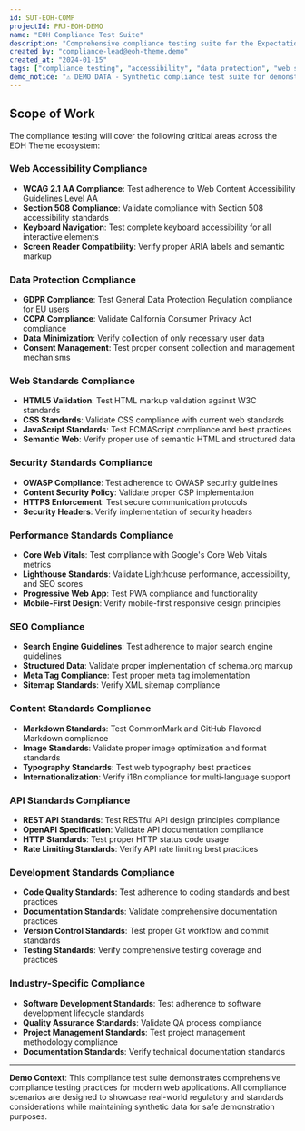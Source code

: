 ```yaml
---
id: SUT-EOH-COMP
projectId: PRJ-EOH-DEMO
name: "EOH Compliance Test Suite"
description: "Comprehensive compliance testing suite for the Expectations-Outcomes-Hub (EOH) Astro 5 Theme. Validates adherence to web standards, accessibility guidelines, data protection regulations, and industry best practices to ensure compliant operation of the EOH ecosystem."
created_by: "compliance-lead@eoh-theme.demo"
created_at: "2024-01-15"
tags: ["compliance testing", "accessibility", "data protection", "web standards", "demo"]
demo_notice: "⚠️ DEMO DATA - Synthetic compliance test suite for demonstration purposes"
---
```


## Scope of Work

The compliance testing will cover the following critical areas across the EOH Theme ecosystem:

### Web Accessibility Compliance

- **WCAG 2.1 AA Compliance**: Test adherence to Web Content Accessibility Guidelines Level AA
- **Section 508 Compliance**: Validate compliance with Section 508 accessibility standards
- **Keyboard Navigation**: Test complete keyboard accessibility for all interactive elements
- **Screen Reader Compatibility**: Verify proper ARIA labels and semantic markup

### Data Protection Compliance

- **GDPR Compliance**: Test General Data Protection Regulation compliance for EU users
- **CCPA Compliance**: Validate California Consumer Privacy Act compliance
- **Data Minimization**: Verify collection of only necessary user data
- **Consent Management**: Test proper consent collection and management mechanisms

### Web Standards Compliance

- **HTML5 Validation**: Test HTML markup validation against W3C standards
- **CSS Standards**: Validate CSS compliance with current web standards
- **JavaScript Standards**: Test ECMAScript compliance and best practices
- **Semantic Web**: Verify proper use of semantic HTML and structured data

### Security Standards Compliance

- **OWASP Compliance**: Test adherence to OWASP security guidelines
- **Content Security Policy**: Validate proper CSP implementation
- **HTTPS Enforcement**: Test secure communication protocols
- **Security Headers**: Verify implementation of security headers

### Performance Standards Compliance

- **Core Web Vitals**: Test compliance with Google's Core Web Vitals metrics
- **Lighthouse Standards**: Validate Lighthouse performance, accessibility, and SEO scores
- **Progressive Web App**: Test PWA compliance and functionality
- **Mobile-First Design**: Verify mobile-first responsive design principles

### SEO Compliance

- **Search Engine Guidelines**: Test adherence to major search engine guidelines
- **Structured Data**: Validate proper implementation of schema.org markup
- **Meta Tag Compliance**: Test proper meta tag implementation
- **Sitemap Standards**: Verify XML sitemap compliance

### Content Standards Compliance

- **Markdown Standards**: Test CommonMark and GitHub Flavored Markdown compliance
- **Image Standards**: Validate proper image optimization and format standards
- **Typography Standards**: Test web typography best practices
- **Internationalization**: Verify i18n compliance for multi-language support

### API Standards Compliance

- **REST API Standards**: Test RESTful API design principles compliance
- **OpenAPI Specification**: Validate API documentation compliance
- **HTTP Standards**: Test proper HTTP status code usage
- **Rate Limiting Standards**: Verify API rate limiting best practices

### Development Standards Compliance

- **Code Quality Standards**: Test adherence to coding standards and best practices
- **Documentation Standards**: Validate comprehensive documentation practices
- **Version Control Standards**: Test proper Git workflow and commit standards
- **Testing Standards**: Verify comprehensive testing coverage and practices

### Industry-Specific Compliance

- **Software Development Standards**: Test adherence to software development lifecycle standards
- **Quality Assurance Standards**: Validate QA process compliance
- **Project Management Standards**: Test project management methodology compliance
- **Documentation Standards**: Verify technical documentation standards

---
**Demo Context**: This compliance test suite demonstrates comprehensive compliance testing practices for modern web applications. All compliance scenarios are designed to showcase real-world regulatory and standards considerations while maintaining synthetic data for safe demonstration purposes.
